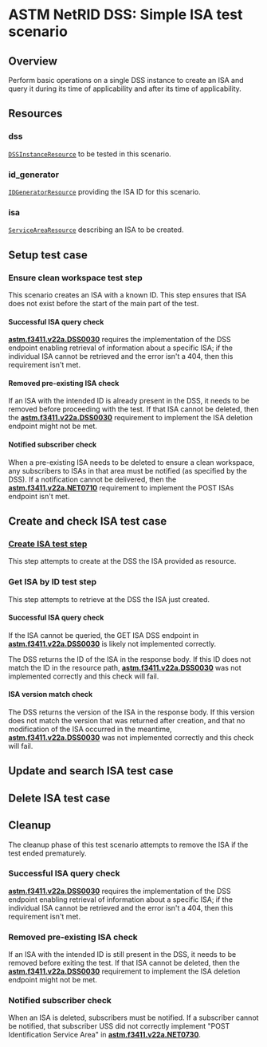 # ASTM NetRID DSS: Simple ISA test scenario

## Overview

Perform basic operations on a single DSS instance to create an ISA and query it during its time of applicability and
after its time of applicability.

## Resources

### dss

[`DSSInstanceResource`](../../../../../resources/astm/f3411/dss.py) to be tested in this scenario.

### id_generator

[`IDGeneratorResource`](../../../../../resources/interuss/id_generator.py) providing the ISA ID for this scenario.

### isa

[`ServiceAreaResource`](../../../../../resources/netrid/service_area.py) describing an ISA to be created.

## Setup test case

### Ensure clean workspace test step

This scenario creates an ISA with a known ID.  This step ensures that ISA does not exist before the start of the main
part of the test.

#### Successful ISA query check

**[astm.f3411.v22a.DSS0030](../../../../../requirements/astm/f3411/v22a.md)** requires the implementation of the DSS endpoint enabling retrieval of information about a specific ISA; if the individual ISA cannot be retrieved and the error isn't a 404, then this requirement isn't met.

#### Removed pre-existing ISA check

If an ISA with the intended ID is already present in the DSS, it needs to be removed before proceeding with the test.  If that ISA cannot be deleted, then the **[astm.f3411.v22a.DSS0030](../../../../../requirements/astm/f3411/v22a.md)** requirement to implement the ISA deletion endpoint might not be met.

#### Notified subscriber check

When a pre-existing ISA needs to be deleted to ensure a clean workspace, any subscribers to ISAs in that area must be notified (as specified by the DSS).  If a notification cannot be delivered, then the **[astm.f3411.v22a.NET0710](../../../../../requirements/astm/f3411/v22a.md)** requirement to implement the POST ISAs endpoint isn't met.

## Create and check ISA test case

### [Create ISA test step](test_steps/put_isa.md)

This step attempts to create at the DSS the ISA provided as resource.

### Get ISA by ID test step

This step attempts to retrieve at the DSS the ISA just created.

#### Successful ISA query check

If the ISA cannot be queried, the GET ISA DSS endpoint in **[astm.f3411.v22a.DSS0030](../../../../../requirements/astm/f3411/v22a.md)** is likely not implemented correctly.

The DSS returns the ID of the ISA in the response body.  If this ID does not match the ID in the resource path, **[astm.f3411.v22a.DSS0030](../../../../../requirements/astm/f3411/v22a.md)** was not implemented correctly and this check will fail.

#### ISA version match check

The DSS returns the version of the ISA in the response body.  If this version does not match the version that was returned after creation, and that no modification of the ISA occurred in the meantime, **[astm.f3411.v22a.DSS0030](../../../../../requirements/astm/f3411/v22a.md)** was not implemented correctly and this check will fail.


## Update and search ISA test case

## Delete ISA test case

## Cleanup

The cleanup phase of this test scenario attempts to remove the ISA if the test ended prematurely.

### Successful ISA query check

**[astm.f3411.v22a.DSS0030](../../../../../requirements/astm/f3411/v22a.md)** requires the implementation of the DSS endpoint enabling retrieval of information about a specific ISA; if the individual ISA cannot be retrieved and the error isn't a 404, then this requirement isn't met.

### Removed pre-existing ISA check

If an ISA with the intended ID is still present in the DSS, it needs to be removed before exiting the test.  If that ISA cannot be deleted, then the **[astm.f3411.v22a.DSS0030](../../../../../requirements/astm/f3411/v22a.md)** requirement to implement the ISA deletion endpoint might not be met.

### Notified subscriber check

When an ISA is deleted, subscribers must be notified.  If a subscriber cannot be notified, that subscriber USS did not correctly implement "POST Identification Service Area" in **[astm.f3411.v22a.NET0730](../../../../../requirements/astm/f3411/v22a.md)**.
